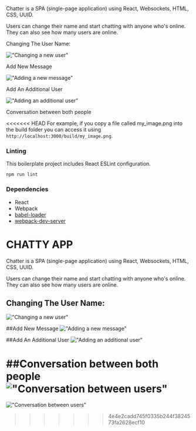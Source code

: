 Chatter is a SPA (single-page application) using React, Websockets, HTML, CSS, UUID.

Users can change their name and start chatting with anyone who's online. They can also see how many users are online.

Changing The User Name:

!["Changing a new user"](https://github.com/Lwong01/React/blob/master/docs/Change%20User%20name.png)

Add New Message

!["Adding a new message"](https://github.com/Lwong01/React/blob/master/docs/Create%20New%20Message.png)

Add An Additional User

!["Adding an additional user"](https://github.com/Lwong01/React/blob/master/docs/Add%20another%20user.png)

Conversation between both people

<<<<<<< HEAD
For example, if you copy a file called my_image.png into the build folder you can access it using `http://localhost:3000/build/my_image.png`.

### Linting

This boilerplate project includes React ESLint configuration.

```
npm run lint
```

### Dependencies

* React
* Webpack
* [babel-loader](https://github.com/babel/babel-loader)
* [webpack-dev-server](https://github.com/webpack/webpack-dev-server)

# CHATTY APP

Chatter is a SPA (single-page application) using React, Websockets, HTML, CSS, UUID.

Users can change their name and start chatting with anyone who's online. They can also see how many users are online.

## Changing The User Name:
!["Changing a new user"](https://github.com/Lwong01/React/blob/master/docs/Change%20User%20name.png)

##Add New Message
!["Adding a new message"](https://github.com/Lwong01/React/blob/master/docs/Create%20New%20Message.png)

##Add An Additional User
!["Adding an additional user"](https://github.com/Lwong01/React/blob/master/docs/Add%20another%20user.png)

##Conversation between both people
!["Conversation between users"](https://github.com/Lwong01/React/blob/master/docs/Conversation%20between%20user.png)
=======
!["Conversation between users"](https://github.com/Lwong01/React/blob/master/docs/Conversation%20between%20user.png)
>>>>>>> 4e4e2cadd745f0335b244f3824573fa2628ecf10
